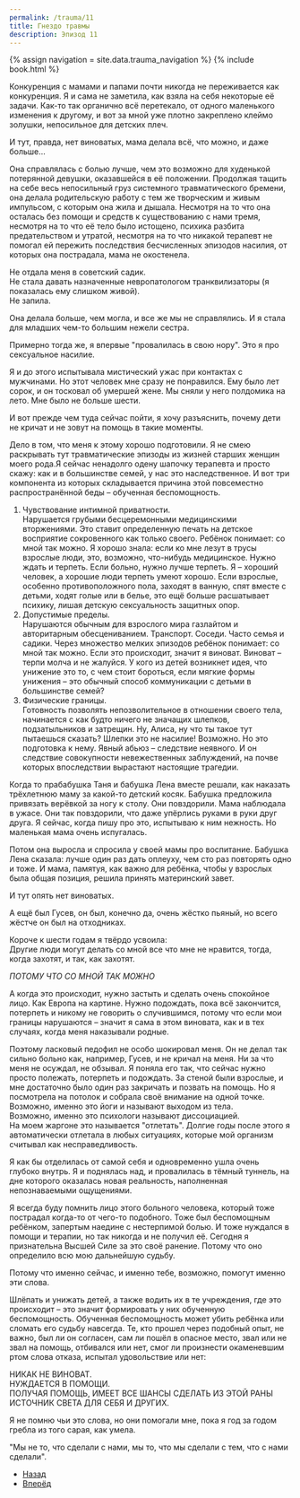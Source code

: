 ```yaml
---
permalink: /trauma/11
title: Гнездо травмы
description: Эпизод 11
---
```

{% assign navigation  = site.data.trauma_navigation %}
{% include book.html %}

Конкуренция с мамами и папами почти никогда не переживается как конкуренция. Я и сама не заметила, как взяла на себя некоторые её задачи. Как-то так органично всё перетекало, от одного маленького изменения к другому, и вот за мной уже плотно закреплено клеймо золушки, непосильное для детских плеч.

И тут, правда, нет виноватых, мама делала всё, что можно, и даже больше…

Она справлялась с болью лучше, чем это возможно для худенькой потерянной девушки, оказавшейся в её положении. Продолжая тащить на себе весь непосильный груз системного травматического бремени, она делала родительскую работу с тем же творческим и живым импульсом, с которым она жила и дышала. Несмотря на то что она осталась без помощи и средств к существованию с нами тремя, несмотря на то что её тело было истощено, психика разбита предательством и утратой, несмотря на то что никакой терапевт не помогал ей пережить последствия бесчисленных эпизодов насилия, от которых она пострадала, мама не окостенела.

Не отдала меня в советский садик.  
Не стала давать назначенные невропатологом транквилизаторы (я показалась ему слишком живой).  
Не запила.

Она делала больше, чем могла, и все же мы не справлялись. И я стала для младших чем-то большим нежели сестра.

Примерно тогда же, я впервые "провалилась в свою нору". Это я про сексуальное насилие.

Я и до этого испытывала мистический ужас при контактах с мужчинами. Но этот человек мне сразу не понравился. Ему было лет сорок, и он тосковал об умершей жене. Мы сняли у него полдомика на лето. Мне было не больше шести.

И вот прежде чем туда сейчас пойти, я хочу разъяснить, почему дети не кричат и не зовут на помощь в такие моменты.

Дело в том, что меня к этому хорошо подготовили. Я не смею раскрывать тут травматические эпизоды из жизней старших женщин моего рода.Я сейчас ненадолго одену шапочку терапевта и просто скажу: как и в большинстве семей, у нас это наследственное. И вот три компонента из которых складывается причина этой повсеместно распространённой беды – обученная беспомощность.

1. Чувствование интимной приватности.  
Нарушается грубыми бесцеремонными медицинскими вторжениями. Это ставит определенную печать на детское восприятие сокровенного как только своего. Ребёнок понимает: со мной так можно. Я хорошо знала: если ко мне лезут в трусы взрослые люди, это, возможно, что-нибудь медицинское. Нужно ждать и терпеть. Если больно, нужно лучше терпеть. Я – хороший человек, а хорошие люди терпеть умеют хорошо. Если взрослые, особенно противоположного пола, заходят в ванную, спят вместе с детьми, ходят голые или в белье, это ещё больше расшатывает психику, лишая детскую сексуальность защитных опор.
2. Допустимые пределы.  
Нарушаются обычным для взрослого мира газлайтом и авторитарным обесцениванием. Транспорт. Соседи. Часто семья и садики. Через множество мелких эпизодов ребёнок понимает: со мной так можно. Если это происходит, значит я виноват. Виноват – терпи молча и не жалуйся. У кого из детей возникнет идея, что унижение это то, с чем стоит бороться, если мягкие формы унижения – это обычный способ коммуникации с детьми в большинстве семей?
3. Физические границы.  
Готовность позволять непозволительное в отношении своего тела, начинается с как будто ничего не значащих шлепков, подзатыльников и затрещин. Ну, Алиса, ну что ты такое тут пытаешься сказать? Шлепки это не насилие! Возможно. Но это подготовка к нему. Явный абьюз – следствие неявного. И он следствие совокупности невежественных заблуждений, на почве которых впоследствии вырастают настоящие трагедии.

Когда то прабабушка Таня и бабушка Лена вместе решали, как наказать трёхлетнюю маму за какой-то детский косяк. Бабушка предложила привязать верёвкой за ногу к столу. Они повздорили. Мама наблюдала в ужасе. Они так повздорили, что даже упёрлись руками в руки друг друга. Я сейчас, когда пишу про это, испытываю к ним нежность. Но маленькая мама очень испугалась.

Потом она выросла и спросила у своей мамы про воспитание. Бабушка Лена сказала: лучше один раз дать оплеуху, чем сто раз повторять одно и тоже. И мама, памятуя, как важно для ребёнка, чтобы у взрослых была общая позиция, решила принять материнский завет.

И тут опять нет виноватых.

А ещё был Гусев, он был, конечно да, очень жёстко пьяный, но всего жёстче он был на отходниках.

Короче к шести годам я твёрдо усвоила:  
Другие люди могут делать со мной все что мне не нравится, тогда, когда захотят, и так, как захотят.

*ПОТОМУ ЧТО СО МНОЙ ТАК МОЖНО*

А когда это происходит, нужно застыть и сделать очень спокойное лицо. Как Европа на картине. Нужно подождать, пока всё закончится, потерпеть и никому не говорить о случившимся, потому что если мои границы нарушаются – значит я сама в этом виновата, как и в тех случаях, когда меня наказывали родные.

Поэтому ласковый педофил не особо шокировал меня. Он не делал так сильно больно как, например, Гусев, и не кричал на меня. Ни за что меня не осуждал, не обзывал. Я поняла его так, что сейчас нужно просто полежать, потерпеть и подождать. За стеной были взрослые, и мне достаточно было один раз закричать и позвать на помощь. Но я посмотрела на потолок и собрала своё внимание на одной точке.  
Возможно, именно это йоги и называют выходом из тела.  
Возможно, именно это психологи называют диссоциацией.  
На моем жаргоне это называется "отлетать". Долгие годы после этого я автоматически отлетала в любых ситуациях, которые мой организм считывал как несправедливость.

Я как бы отделилась от самой себя и одновременно ушла очень глубоко внутрь. Я и поднялась над, и провалилась в тёмный туннель, на дне которого оказалась новая реальность, наполненная непознаваемыми ощущениями.

Я всегда буду помнить лицо этого больного человека, который тоже пострадал когда-то от чего-то подобного. Тоже был беспомощным ребёнком, запертым наедине с нестерпимой болью. И тоже нуждался в помощи и терапии, но так никогда и не получил её. Сегодня я признательна Высшей Силе за это своё ранение. Потому что оно определило всю мою дальнейшую судьбу.

Потому что именно сейчас, и именно тебе, возможно, помогут именно эти слова.

Шлёпать и унижать детей, а также водить их в те учреждения, где это происходит – это значит формировать у них обученную беспомощность. Обученная беспомощность может убить ребёнка или сломать его судьбу навсегда. Те, кто прошел через подобный опыт, не важно, был ли он согласен, сам ли пошёл в опасное место, звал или не звал на помощь, отбивался или нет, смог ли произнести окаменевшим ртом слова отказа, испытал удовольствие или нет:

НИКАК НЕ ВИНОВАТ.  
НУЖДАЕТСЯ В ПОМОЩИ.  
ПОЛУЧАЯ ПОМОЩЬ, ИМЕЕТ ВСЕ ШАНСЫ СДЕЛАТЬ ИЗ ЭТОЙ РАНЫ ИСТОЧНИК СВЕТА ДЛЯ СЕБЯ И ДРУГИХ.

Я не помню чьи это слова, но они помогали мне, пока я год за годом гребла из того сарая, как умела.

"Мы не то, что сделали с нами, мы то, что мы сделали с тем, что с нами сделали".

<nav aria-label="pagination">
  <ul class="pagination justify-content-center">
    <li class="page-item">
      <a class="page-link" href="/trauma/10"><i class="bi bi-arrow-left"></i> Назад</a>
    </li>
    <li class="page-item">
      <a class="page-link" href="/trauma/12">Вперёд <i class="bi bi-arrow-right"></i></a>
    </li>
  </ul>
</nav>